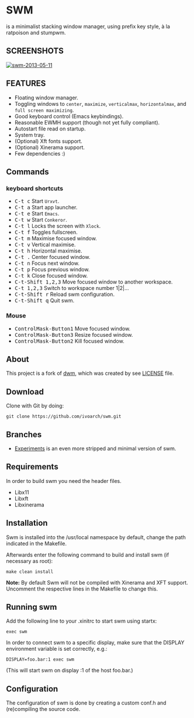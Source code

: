 # SWM

is a minimalist stacking window manager, using prefix key style, à la ratpoison and stumpwm.

SCREENSHOTS
--------------------
[![swm-2013-05-11](http://ompldr.org/taWRnbA)](http://ompldr.org/vaWRnbA/Screenshot%20from%202013-05-11%2021:14:26.png)

FEATURES
--------
- Floating window manager.
- Toggling windows to `center`, `maximize`, `verticalmax`, `horizontalmax`, and `full screen maximizing`.
- Good keyboard control (Emacs keybindings).
- Reasonable EWMH support (though not yet fully compliant).
- Autostart file read on startup.
- System tray.
- (Optional) Xft fonts support.
- (Optional) Xinerama support.
- Few dependencies :)

Commands
-----------------

### keyboard shortcuts

- <kbd>C-t c</kbd> Start `Urxvt`.
- <kbd>C-t a</kbd> Start app launcher.
- <kbd>C-t e</kbd> Start `Emacs`.
- <kbd>C-t w</kbd> Start `Conkeror`.
- <kbd>C-t l</kbd> Locks the screen with `Xlock`.
- <kbd>C-t f</kbd> Toggles fullscreen.
- <kbd>C-t m</kbd> Maximise focused window.
- <kbd>C-t v</kbd> Vertical maximise.
- <kbd>C-t h</kbd> Horizontal maximise.
- <kbd>C-t .</kbd> Center focused window.
- <kbd>C-t n</kbd> Focus next window.
- <kbd>C-t p</kbd> Focus previous window.
- <kbd>C-t k</kbd> Close focused window.
- <kbd>C-t-Shift 1,2,3</kbd> Move focused window to another workspace.
- <kbd>C-t 1,2,3</kbd> Switch to workspace number 1|2|...
- <kbd>C-t-Shift r</kbd> Reload swm configuration.
- <kbd>C-t-Shift q</kbd> Quit swm.

### Mouse

- <kbd>ControlMask\-Button1</kbd> Move focused window.
- <kbd>ControlMask\-Button3</kbd> Resize focused window.
- <kbd>ControlMask\-Button2</kbd> Kill focused window.

About
-------
This project is a fork of [dwm](http://dwm.suckless.org/), which was created by see [LICENSE](https://raw.github.com/ivoarch/swm/master/LICENSE) file.

Download
--------
Clone with Git by doing:

    git clone https://github.com/ivoarch/swm.git

Branches
---------
- [Experiments](https://github.com/ivoarch/swm/tree/experiments) is an even more stripped and minimal version of swm.

Requirements
------------
In order to build swm you need the header files.

- Libx11
- Libxft
- Libxinerama

Installation
------------
Swm is installed into the /usr/local namespace by default,
change the path indicated in the Makefile.

Afterwards enter the following command to build and install swm (if
necessary as root):

    make clean install

**Note:** By default Swm will not be compiled with Xinerama and XFT support.
Uncomment the respective lines in the Makefile to change this.

Running swm
-----------
Add the following line to your .xinitrc to start swm using startx:

    exec swm

In order to connect swm to a specific display, make sure that
the DISPLAY environment variable is set correctly, e.g.:

    DISPLAY=foo.bar:1 exec swm
(This will start swm on display :1 of the host foo.bar.)

Configuration
-------------
The configuration of swm is done by creating a custom conf.h
and (re)compiling the source code.
